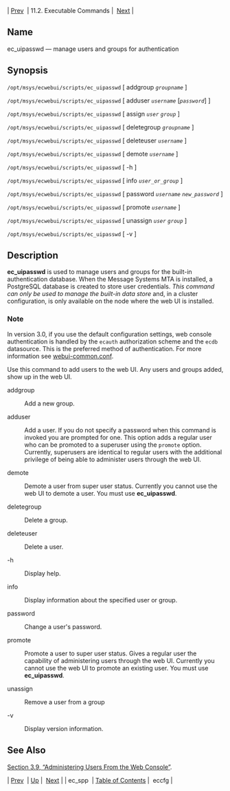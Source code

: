 | [Prev](executable.ec_spp)  | 11.2. Executable Commands |  [Next](executable.eccfg.php) |

<a name="executable.ec_uipasswd"></a>
## Name

ec_uipasswd — manage users and groups for authentication

## Synopsis

`/opt/msys/ecwebui/scripts/ec_uipasswd` [ addgroup *`groupname`* ]

`/opt/msys/ecwebui/scripts/ec_uipasswd` [ adduser *`username`* [*`password`*] ]

`/opt/msys/ecwebui/scripts/ec_uipasswd` [ assign *`user`* *`group`* ]

`/opt/msys/ecwebui/scripts/ec_uipasswd` [ deletegroup *`groupname`* ]

`/opt/msys/ecwebui/scripts/ec_uipasswd` [ deleteuser *`username`* ]

`/opt/msys/ecwebui/scripts/ec_uipasswd` [ demote *`username`* ]

`/opt/msys/ecwebui/scripts/ec_uipasswd` [ -h ]

`/opt/msys/ecwebui/scripts/ec_uipasswd` [ info *`user_or_group`* ]

`/opt/msys/ecwebui/scripts/ec_uipasswd` [ password *`username`* *`new_password`* ]

`/opt/msys/ecwebui/scripts/ec_uipasswd` [ promote *`username`* ]

`/opt/msys/ecwebui/scripts/ec_uipasswd` [ unassign *`user`* *`group`* ]

`/opt/msys/ecwebui/scripts/ec_uipasswd` [ -v ]

<a name="idp14195536"></a>
## Description

**ec_uipasswd** is used to manage users and groups for the built-in authentication database. When the Message Systems MTA is installed, a PostgreSQL database is created to store user credentials. *This command can only be used to manage the built-in data store*                                                            and, in a cluster configuration, is only available on the node where the web UI is installed.

### Note

In version 3.0, if you use the default configuration settings, web console authentication is handled by the `ecauth` authorization scheme and the `ecdb` datasource. This is the preferred method of authentication. For more information see [webui-common.conf](webui-common.conf "webui-common.conf").

Use this command to add users to the web UI. Any users and groups added, show up in the web UI.

<dl className="variablelist">

<dt>addgroup</dt>

<dd>

Add a new group.

</dd>

<dt>adduser</dt>

<dd>

Add a user. If you do not specify a password when this command is invoked you are prompted for one. This option adds a regular user who can be promoted to a superuser using the `promote` option. Currently, superusers are identical to regular users with the additional privilege of being able to administer users through the web UI.

</dd>

<dt>demote</dt>

<dd>

Demote a user from super user status. Currently you cannot use the web UI to demote a user. You must use **ec_uipasswd**.

</dd>

<dt>deletegroup</dt>

<dd>

Delete a group.

</dd>

<dt>deleteuser</dt>

<dd>

Delete a user.

</dd>

<dt>-h</dt>

<dd>

Display help.

</dd>

<dt>info</dt>

<dd>

Display information about the specified user or group.

</dd>

<dt>password</dt>

<dd>

Change a user's password.

</dd>

<dt>promote</dt>

<dd>

Promote a user to super user status. Gives a regular user the capability of administering users through the web UI. Currently you cannot use the web UI to promote an existing user. You must use **ec_uipasswd**.

</dd>

<dt>unassign</dt>

<dd>

Remove a user from a group

</dd>

<dt>-v</dt>

<dd>

Display version information.

</dd>

</dl>

<a name="idp14221728"></a>
## See Also

[Section 3.9, “Administering Users From the Web Console”](web3.users "3.9. Administering Users From the Web Console").

| [Prev](executable.ec_spp)  | [Up](exe.commands.details.php) |  [Next](executable.eccfg.php) |
| ec_spp  | [Table of Contents](index) |  eccfg |
